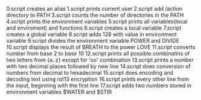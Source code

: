0.script creates an alias
1.script prints current user
2.script add /action directory to PATH 
3.script counts the number of directories in the PATH
4.script prints the environment variables
5.script prints all variables(local and enviroment) and functions
6.script creates a local variable
7.script creates a global variable
8.script adds 128 with value in environment variable
9.script divides the environment variable POWER and DIVIDE
10.script displays the result of BREATH to the power LOVE
11.script converts number from base 2 to base 10
12.script prints all possible combinatins of two letters from {a..z} except for 'oo' combination
13.script prints a number with two decimal places followed by new line
14.script does conversion of numbers from decimal to hexadecimal
15.script does encoding and decoding text using rot13 encryption
16.script prints every other line from the input, beginning with the first line
17.script adds two numbers stored in environment variables $WATER and $STIR
